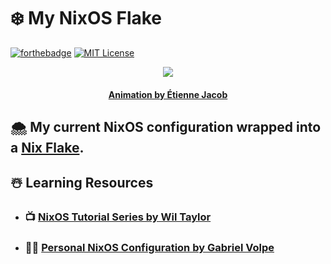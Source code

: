 # :snowflake: **My NixOS Flake**

[![forthebadge](https://forthebadge.com/images/badges/winter-is-coming.svg)](https://forthebadge.com)
[![MIT License][license-shield]][license-url]

<p align="center">
    <img src="https://bleuje.github.io/gifset/2017/gifs/2017_27_folds1.gif">
</p>

<h4 align="center"> 
    <p><a href="https://twitter.com/etiennejcb/">Animation by Étienne Jacob</a></p>
</h4>

## :cloud_with_snow: My current NixOS configuration wrapped into a [Nix Flake](https://nixos.wiki/wiki/Flakes).

## :snowman_with_snow: Learning Resources

- ### :tv: [NixOS Tutorial Series by Wil Taylor](https://www.youtube.com/playlist?list=PL-saUBvIJzOkjAw_vOac75v-x6EzNzZq-)

- ### :man_technologist: [Personal NixOS Configuration by Gabriel Volpe](https://github.com/gvolpe/nix-config)

<!-- MARKDOWN LINKS -->

[license-shield]: https://img.shields.io/github/license/tensorush/My-NixOS-Flake.svg?style=for-the-badge
[license-url]: https://github.com/tensorush/My-NixOS-Flake/blob/master/LICENSE.md
